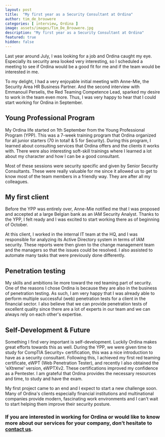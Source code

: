 ```yaml
---
layout: post
title:  "My first year as a Security Consultant at Ordina"
author: tim_de_brouwere
categories: [ interview, Ordina ]
image: assets/images/Tim_De_Brouwere.jpg
description: "My first year as a Security Consultant at Ordina"
featured: true
hidden: false
---
```


Last year around July, I was looking for a job and Ordina caught my eye. Especially its security area looked very interesting, so I scheduled a meeting to see if Ordina would be a good fit for me and if the team would be interested in me.

To my delight, I had a very enjoyable initial meeting with Anne-Mie, the Security Area HR Business Partner. And the second interview with Emmanouil Perselis, the Red Teaming Competence Lead, sparked my desire to work in the team even more. Thus, I was very happy to hear that I could start working for Ordina in September.

## Young Professional Program
My Ordina life started on 1th September from the Young Professional Program (YPP). This was a 7-week training program that Ordina organized for all junior starters (70 in total! & 5 for Security). During this program, I learned about consulting services that Ordina offers and the clients it works with. There were also interesting soft-skill trainings where I learned a lot about my character and how I can be a good consultant.

Most of these sessions were security specific and given by Senior Security Consultants. These were really valuable for me since it allowed us to get to know most of the team members in a friendly way. They are after all my colleagues.

## My first client
Before the YPP was entirely over, Anne-Mie notified me that I was proposed and accepted at a large Belgian bank as an IAM Security Analyst. Thanks to the YPP, I felt ready and I was excited to start working there as of beginning of October.

At this client, I worked in the internal IT team at the HQ, and I was responsible for analyzing its Active Directory system in terms of IAM security. These reports were then given to the change management team and the managers so that the issues could be resolved. I also assisted to automate many tasks that were previously done differently.

## Penetration testing
My skills and ambitions lie more toward the red teaming part of security. One of the reasons I chose Ordina is because they are also in the business of penetration testing. As such, I am very happy that I was already able to perform multiple successful (web) penetration tests for a client in the financial sector. I also believe that we can provide penetration tests of excellent quality since there are a lot of experts in our team and we can always rely on each other's expertise.

## Self-Development & Future
Something I find very important is self-development. Luckily Ordina makes great efforts towards this as well. During the YPP, we were given time to study for CompTIA Security+ certification, this was a nice introduction to have as a security consultant. Following this, I achieved my first red teaming certificate, eWPT (Web Penetration Tester), and recently I also obtained the 'eXtreme' version, eWPTXv2. These certifications improved my confidence as a Pentester. I am grateful that Ordina provides the necessary resources and time, to study and have the exam.

My first project came to an end and I expect to start a new challenge soon. Many of Ordina's clients especially financial institutions and multinational companies provide modern, fascinating work environments and I can't wait to start helping them improve their security posture.


### If you are interested in working for Ordina or would like to know more about our services for your company, don’t hesitate to [contact us](https://www.ordina.be/diensten/security-and-privacy/).